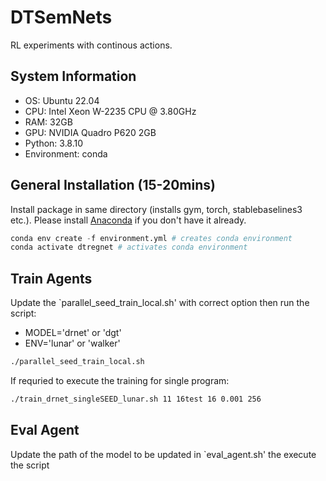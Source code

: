 # DTSemNets
RL experiments with continous actions.

## System Information
- OS: Ubuntu 22.04
- CPU: Intel Xeon W-2235 CPU @ 3.80GHz
- RAM: 32GB
- GPU: NVIDIA Quadro P620 2GB
- Python: 3.8.10
- Environment: conda


## General Installation (15-20mins)
Install package in same directory (installs gym, torch, stablebaselines3 etc.). Please install [Anaconda](https://docs.anaconda.com/free/anaconda/install/index.html) if you don't have it already. 
```python 
conda env create -f environment.yml # creates conda environment
conda activate dtregnet # activates conda environment
```

## Train Agents
Update the `parallel_seed_train_local.sh' with correct option then run the script:
- MODEL='drnet' or 'dgt'
- ENV='lunar' or 'walker'

```bash
./parallel_seed_train_local.sh
```

If requried to execute the training for single program:
```bash
./train_drnet_singleSEED_lunar.sh 11 16test 16 0.001 256
```


## Eval Agent
Update the path of the model to be updated in `eval_agent.sh' the execute the script